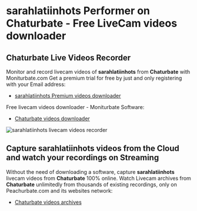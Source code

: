 # sarahlatiinhots Performer on Chaturbate - Free LiveCam videos downloader

## Chaturbate Live Videos Recorder

Monitor and record livecam videos of **sarahlatiinhots** from **Chaturbate** with Moniturbate.com
Get a premium trial for free by just and only registering with your Email address:
* [sarahlatiinhots Premium videos downloader](https://moniturbate.com/request-demo-licence-key.html)

Free livecam videos downloader - Moniturbate Software:
* [Chaturbate videos downloader](https://moniturbate.com/moniturbate-download-software.html)

![sarahlatiinhots livecam videos recorder](https://peachurnet.com/templates/moniturbate-software.png)


## Capture sarahlatiinhots videos from the Cloud and watch your recordings on Streaming

Without the need of downloading a software, capture **sarahlatiinhots** livecam videos from **Chaturbate** 100% online.
Watch Livecam archives from **Chaturbate** unlimitedly from thousands of existing recordings, only on Peachurbate.com and its websites network:
* [Chaturbate videos archives](https://peachurnet.com/)